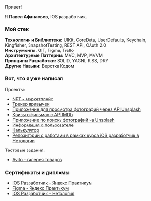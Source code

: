 Привет!

Я **Павел Афанасьев**, IOS разработчик.

### Мой стек

**Технологии и Библиотеки:** UIKit, CoreData, UserDefaults, Keychain, Kingfisher, SnapshotTesting, REST API, OAuth 2.0  
**Инструменты:** GIT, Figma, Trello  
**Архитектурные Паттерны:** MVC, MVP, MVVM  
**Принципы Разработки:** SOLID, YAGNI, KISS, DRY  
**Другие Навыки:** Верстка Кодом  


### Вот, что я уже написал

Проекты:
- [NFT - маркетплейс](https://github.com/MickeyRU/iOS-FakeNFT-Group-3)
- [Трекер привычек](https://github.com/MickeyRU/Tracker/)
- [Приложение для просмотра фотографий через API Unsplash](https://github.com/MickeyRU/ImageFeed)
- [Квизы о фильмах с API IMDb](https://github.com/MickeyRU/MovieQuiz-ios)
- [Приложение по поиску фотографий на Unsplash](https://github.com/MickeyRU/PhotoAppWithUnsplash)
- [Информация о пользователе](https://github.com/MickeyRU/UserInformationApp)
- [Калькулятор](https://github.com/MickeyRU/Calculator/)
- [Репозиторий с работами в рамках курса iOS разработчик в Нетологии](https://github.com/MickeyRU/ios-homeworks)

Тестовые задания:
- [Avito - галерея товаров](https://github.com/MickeyRU/Avito_TestTask)

### Сертификаты и дипломы
- [IOS Разработчик - Яндекс Практикум](https://github.com/MickeyRU/MickeyRU/blob/main/IOS%20разработчик%20-%20Яндекс%20Практикум.pdf)
- [Figma - Яндекс Практикум](https://github.com/MickeyRU/MickeyRU/blob/main/figma.pdf)
- [IOS Разработчик - Нетология](https://github.com/MickeyRU/MickeyRU/blob/main/iOS.pdf)

